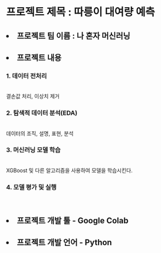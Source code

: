 

<h1> 프로젝트 제목 : 따릉이 대여량 예측 </h1>
<h2> <li> 프로젝트 팀 이름 : 나 혼자 머신러닝 </li> </h2>
<h2> <li> 프로젝트 내용 </li></h2>
<h3> 1. 데이터 전처리 </h3> <br>
결손값 처리, 이상치 제거 <br>
<h3> 2. 탐색적 데이터 분석(EDA) </h3> <br>
데이터의 조직, 설명, 표현, 분석 <br> 
<h3> 3. 머신러닝 모델 학습 </h3> <br>
XGBoost 및 다른 알고리즘을 사용하여 모델을 학습시킨다. <br> 
<h3> 4. 모델 평가 및 실행 </h3> <br>
<h2> <li>프로젝트 개발 툴 - Google Colab </li> </h2>
<h2> <li> 프로젝트 개발 언어 - Python </li> </h2>
